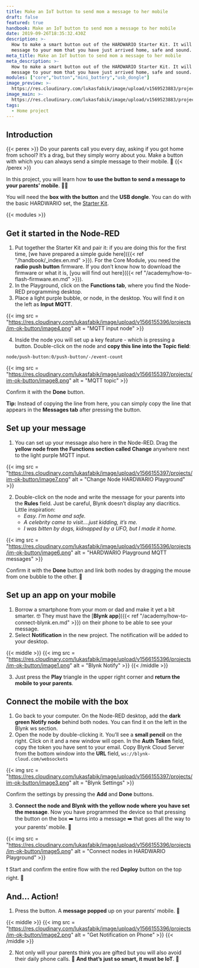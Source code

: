 ```yaml
---
title: Make an IoT button to send mom a message to her mobile
draft: false
featured: true
handbook: Make an IoT button to send mom a message to her mobile
date: 2019-09-26T18:35:32.430Z
description: >-
  How to make a smart button out of the HARDWARIO Starter Kit. It will send a
  message to your mom that you have just arrived home, safe and sound.
meta_title: Make an IoT button to send mom a message to her mobile
meta_description: >-
  How to make a smart button out of the HARDWARIO Starter Kit. It will send a
  message to your mom that you have just arrived home, safe and sound.
modules: ["core","button","mini_battery","usb_dongle"]
image_preview: >-
  https://res.cloudinary.com/lukasfabik/image/upload/v1569523883/projects/button-for-mum/9-ilustrace-notifikace-tlacitkem-ze-jsem-doma.png
image_main: >-
  https://res.cloudinary.com/lukasfabik/image/upload/v1569523883/projects/button-for-mum/9-ilustrace-notifikace-tlacitkem-ze-jsem-doma.png
tags:
  - Home project
---
```

## Introduction

{{< perex >}}
Do your parents call you every day, asking if you got home from school? It’s a drag, but they simply worry about you. Make a button with which you can always send a simple message to their mobile. 📲
{{< /perex >}}

In this project, you will learn how **to use the button to send a message to your parents’ mobile**. 👩👱

You will need the **box with the button** and the **USB dongle**. You can do with the basic HARDWARIO set, the [Starter Kit](https://shop.hardwario.com/starter-kit/).

{{< modules >}}

## Get it started in the Node-RED

1. Put together the Starter Kit and pair it: if you are doing this for the first time, [we have prepared a simple guide here]({{< ref "/handbook/_index.en.md" >}}). For the Core Module, you need the **radio push button** firmware. If you don’t know how to download the firmware or what it is, [you will find out here]({{< ref "/academy/how-to-flash-firmware.en.md" >}}).
2. In the Playground, click on the **Functions tab**, where you find the  Node-RED programming desktop.
3. Place a light purple bubble, or node, in the desktop. You will find it on the left as **Input** **MQTT**.

{{< img src = "https://res.cloudinary.com/lukasfabik/image/upload/v1566155396/projects/im-ok-button/image4.png" alt = "MQTT input node" >}}

4. Inside the node you will set up a key feature - which is pressing a button. Double-click on the node and **copy this line into the Topic field**:


```
node/push-button:0/push-button/-/event-count
```

{{< img src = "https://res.cloudinary.com/lukasfabik/image/upload/v1566155397/projects/im-ok-button/image8.png" alt = "MQTT topic" >}}

Confirm it with the **Done** button.

**Tip:** Instead of copying the line from here, you can simply copy the line that appears in the **Messages tab** after pressing the button.

## Set up your message

1. You can set up your message also here in the Node-RED. Drag the **yellow node from the Functions section called Change** anywhere next to the light purple MQTT input.

{{< img src = "https://res.cloudinary.com/lukasfabik/image/upload/v1566155397/projects/im-ok-button/image7.png" alt = "Change Node HARDWARIO Playground" >}}

2. Double-click on the node and write the message for your parents into the **Rules** field. Just be careful, Blynk doesn’t display any diacritics. Little inspiration:
   *  _Easy. I’m home and safe._
   * _A celebrity came to visit….just kidding, it’s me._
   * _I was bitten by dogs, kidnapped by a UFO, but I made it home._

{{< img src = "https://res.cloudinary.com/lukasfabik/image/upload/v1566155396/projects/im-ok-button/image6.png" alt = "HARDWARIO Playground MQTT messages" >}}

Confirm it with the **Done** button and link both nodes by dragging the mouse from one bubble to the other. 🐁

## Set up an app on your mobile

1. Borrow a smartphone from your mom or dad and make it yet a bit smarter. 🤓 They must have the [**Blynk app**]({{< ref "/academy/how-to-connect-blynk.en.md" >}}) on their phone to be able to see your message.
2. Select **Notification** in the new project. The notification will be added to your desktop.

{{< middle >}}
{{< img src = "https://res.cloudinary.com/lukasfabik/image/upload/v1566155396/projects/im-ok-button/image1.png" alt = "Blynk Notify" >}}
{{< /middle >}}

3. Just press the **Play** triangle in the upper right corner and **return the mobile to your parents**.

## Connect the mobile with the box

1. Go back to your computer. On the Node-RED desktop, add the **dark green Notify node** behind both nodes. You can find it on the left in the Blynk ws section.
2. Open the node by double-clicking it. You’ll see a **small pencil** on the right. Click on it and a new window will open. In the **Auth Token** field, copy the token you have sent to your email. Copy Blynk Cloud Server from the bottom window into the **URL** field,  `ws://blynk-cloud.com/websockets`

{{< img src = "https://res.cloudinary.com/lukasfabik/image/upload/v1566155397/projects/im-ok-button/image3.png" alt = "Blynk Settings" >}}

Confirm the settings by pressing the **Add** and **Done** buttons.

3. **Connect the node and Blynk with the yellow node where you have set the message**. Now you have programmed the device so that pressing the button on the box ➡️ turns into a message ➡️ that goes all the way to your parents’ mobile. **👾**

{{< img src = "https://res.cloudinary.com/lukasfabik/image/upload/v1566155396/projects/im-ok-button/image5.png" alt = "Connect nodes in HARDWARIO Playground" >}}

❗ Start and confirm the entire flow with the red **Deploy** button on the top right. 🚨

## And… Action!

1. Press the button. A **message popped** up on your parents’ mobile. 💪

{{< middle >}}
{{< img src = "https://res.cloudinary.com/lukasfabik/image/upload/v1566155396/projects/im-ok-button/image2.png" alt = "Get Notification on Phone" >}}
{{< /middle >}}

2. Not only will your parents think you are gifted but you will also avoid their daily phone calls. 🎉 **And that’s just so smart, it must be IoT**. 🕺
